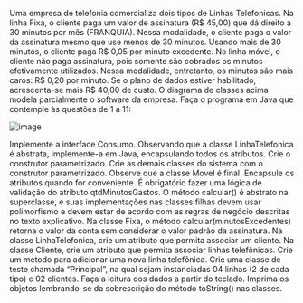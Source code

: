 Uma empresa de telefonia comercializa dois tipos de Linhas Telefonicas. Na linha Fixa, o cliente paga um valor de assinatura (R$ 45,00) que dá direito a 30 minutos por mês (FRANQUIA). Nessa modalidade, o cliente paga o valor da assinatura mesmo que use menos de 30 minutos. Usando mais de 30 minutos, o cliente paga R$ 0,05 por minuto excedente. No linha móvel, o cliente não paga assinatura, pois somente são cobrados os minutos efetivamente utilizados. Nessa modalidade, entretanto, os minutos são mais caros: R$ 0,20 por minuto. Se o plano de dados estiver habilitado, acrescenta-se mais R$ 40,00 de custo. O diagrama de classes acima modela parcialmente o software da empresa. Faça o programa em Java que contemple às questões de 1 a 11:

![image](https://github.com/lucca-software-infnet/Linha-Telefonica/assets/123994038/76bf2ea7-35e9-4452-b713-6e99bc0e9213)


Implemente a interface Consumo.
Observando que a classe LinhaTelefonica é abstrata, implemente-a em Java, encapsulando todos os atributos. Crie o construtor parametrizado.
Crie as demais classes do sistema com o construtor parametrizado. Observe que a classe Movel é final.
Encapsule os atributos quando for conveniente. É obrigatório fazer uma lógica de validação do atributo qtdMinutosGastos.
O método calcular() é abstrato na superclasse, e suas implementações nas classes filhas devem usar polimorfismo e devem estar de acordo com as regras de negócio descritas no texto explicativo.
Na classe Fixa, o método calcular(minutosExcedentes) retorna o valor da conta sem considerar o valor padrão da assinatura.
Na classe LinhaTelefonica, crie um atributo que permita associar um cliente.
Na classe Cliente, crie um atributo que permita associar linhas telefônicas. Crie um método para adicionar uma nova linha telefônica.
Crie uma classe de teste chamada “Principal”, na qual sejam instanciadas 04 linhas (2 de cada tipo) e 02 clientes.
Faça a leitura dos dados a partir do teclado.
Imprima os objetos lembrando-se da sobrescrição do método toString() nas classes.
